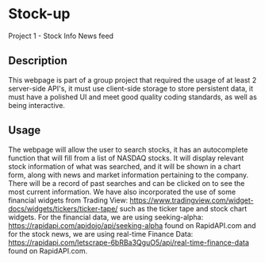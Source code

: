 # Stock-up
Project 1 - Stock Info News feed

## Description
This webpage is part of a group project that required the usage of at least 2 server-side API's, it must use client-side storage to store persistent data, it must have a polished UI and meet good quality coding standards, as well as being interactive.

## Usage
The webpage will allow the user to search stocks, it has an autocomplete function that will fill from a list of NASDAQ stocks. It will display relevant stock information of what was searched, and it will be shown in a chart form, along with news and market information pertaining to the company. There will be a record of past searches and can be clicked on to see the most current information. 
We have also incorporated the use of some financial widgets from Trading View: https://www.tradingview.com/widget-docs/widgets/tickers/ticker-tape/ such as the ticker tape and stock chart widgets.
For the financial data, we are using seeking-alpha: https://rapidapi.com/apidojo/api/seeking-alpha found on RapidAPI.com and for the stock news, we are using real-time Finance Data: https://rapidapi.com/letscrape-6bRBa3QguO5/api/real-time-finance-data found on RapidAPI.com.

